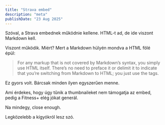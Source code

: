 ```yaml
---
title: "Strava embed"
description: "meta"
publishDate: "23 Aug 2025"
---
```


Szóval, a Strava embednek működnie kellene. HTML-t ad, de ide viszont Markdown kell.

<div class="strava-embed-placeholder" data-embed-type="activity" data-embed-id="15515614553" data-style="standard" data-from-embed="false"></div><script src="https://strava-embeds.com/embed.js"></script>

Viszont működik. Miért? Mert a Markdown hülyén mondva a HTML fölé épül:

> For any markup that is not covered by Markdown’s syntax, you simply use HTML itself. There’s no need to preface it or delimit it to indicate that you’re switching from Markdown to HTML; you just use the tags.

Ez gyors volt. Bárcsak minden ilyen egyszerűen menne.

Ami érdekes, hogy úgy tűnik a thumbnaileket nem támogatja az embed, pedig a Fitness+ elég jókat generál.

<div class="strava-embed-placeholder" data-embed-type="activity" data-embed-id="15528131750" data-style="standard" data-from-embed="false"></div><script src="https://strava-embeds.com/embed.js"></script>

Na mindegy, close enough.

Legközelebb a kígyókról lesz szó.